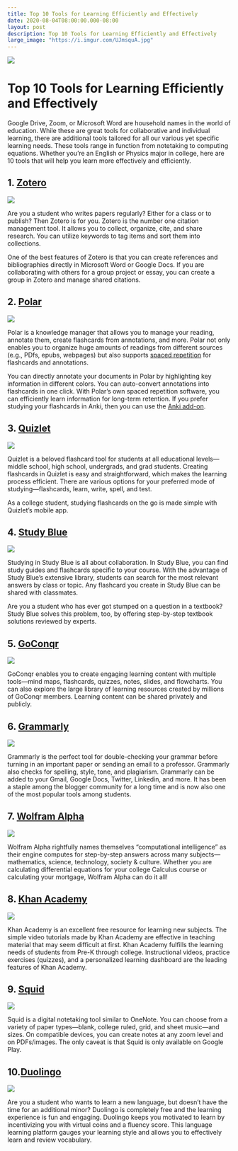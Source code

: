 ```yaml
---
title: Top 10 Tools for Learning Efficiently and Effectively
date: 2020-08-04T08:00:00.000-08:00
layout: post
description: Top 10 Tools for Learning Efficiently and Effectively
large_image: "https://i.imgur.com/UJmsquA.jpg"
---
```


<img class="img-fluid" src="https://i.imgur.com/UJmsquA.jpg">

# Top 10 Tools for Learning Efficiently and Effectively 

Google Drive, Zoom, or Microsoft Word are household names in the world of education. While these are great tools for collaborative and individual learning, there are additional tools tailored for all our various yet specific learning needs. These tools range in function from notetaking to computing equations. Whether you’re an English or Physics major in college, here are 10 tools that will help you learn more effectively and efficiently. 

## 1. <a href="https://www.zotero.org/">Zotero</a>

<img class="img-fluid" src="https://i.imgur.com/Sg923Ey.png">

Are you a student who writes papers regularly? Either for a class or to publish? Then Zotero is for you. Zotero is the number one citation management tool. It allows you to collect, organize, cite, and share research. You can utilize keywords to tag items and sort them into collections. 

One of the best features of Zotero is that you can create references and bibliographies directly in Microsoft Word or Google Docs. If you are collaborating with others for a group project or essay, you can create a group in Zotero and manage shared citations. 

## 2. <a href="https://getpolarized.io/">Polar</a>

<img class="img-fluid" src="https://i.imgur.com/dqdGSOt.png">

Polar is a knowledge manager that allows you to manage your reading, annotate them, create flashcards from annotations, and more. Polar not only enables you to organize huge amounts of readings from different sources (e.g., PDfs, epubs, webpages) but also supports <a href="https://getpolarized.io/docs/spaced-repetition.html">spaced repetition</a> for flashcards and annotations. 

You can directly annotate your documents in Polar by highlighting key information in different colors. You can auto-convert annotations into flashcards in one click. With Polar’s own spaced repetition software, you can efficiently learn information for long-term retention. If you prefer studying your flashcards in Anki, then you can use the  <a href="https://getpolarized.io/docs/anki-sync-for-spaced-repetition.html">Anki add-on</a>. 

## 3. <a href="https://quizlet.com/">Quizlet</a>

<img class="img-fluid" src="https://i.imgur.com/w7tKVGn.pngg">

Quizlet is a beloved flashcard tool for students at all educational levels—middle school, high school, undergrads, and grad students. Creating flashcards in Quizlet is easy and straightforward, which makes the learning process efficient. There are various options for your preferred mode of studying—flashcards, learn, write, spell, and test. 

As a college student, studying flashcards on the go is made simple with Quizlet’s mobile app. 

## 4. <a href="https://www.studyblue.com/">Study Blue</a>

<img class="img-fluid" src="https://i.imgur.com/7nWsTKt.png">

Studying in Study Blue is all about collaboration. In Study Blue, you can find study guides and flashcards specific to your course. With the advantage of Study Blue’s extensive library, students can search for the most relevant answers by class or topic. Any flashcard you create in Study Blue can be shared with classmates. 

Are you a student who has ever got stumped on a question in a textbook? Study Blue solves this problem, too, by offering step-by-step textbook solutions reviewed by experts. 

## 5. <a href="https://www.goconqr.com/en/features/f">GoConqr</a>

<img class="img-fluid" src="https://i.imgur.com/tXSoMec.png">

GoConqr enables you to create engaging learning content with multiple tools—mind maps, flashcards, quizzes, notes, slides, and flowcharts. You can also explore the large library of learning resources created by millions of GoConqr members. Learning content can be shared privately and publicly. 

## 6. <a href="https://www.grammarly.com/">Grammarly</a> 

<img class="img-fluid" src="https://i.imgur.com/TvFQ7OP.png">

Grammarly is the perfect tool for double-checking your grammar before turning in an important paper or sending an email to a professor. Grammarly also checks for spelling, style, tone, and plagiarism. Grammarly can be added to your Gmail, Google Docs, Twitter, Linkedin, and more.  It has been a staple among the blogger community for a long time and is now also one of the most popular tools among students.

## 7. <a href="https://www.wolframalpha.com/">Wolfram Alpha</a>

<img class="img-fluid" src="https://i.imgur.com/dvqCghl.png">

Wolfram Alpha rightfully names themselves “computational intelligence” as their engine computes for step-by-step answers across many subjects—mathematics, science, technology, society & culture. Whether you are calculating differential equations for your college Calculus course or calculating your mortgage, Wolfram Alpha can do it all! 

## 8. <a href="https://www.khanacademy.org/">Khan Academy</a> 

<img class="img-fluid" src="https://i.imgur.com/fRAZAhn.jpg">

Khan Academy is an excellent free resource for learning new subjects. The simple video tutorials made by Khan Academy are effective in teaching material that may seem difficult at first. Khan Academy fulfills the learning needs of students from Pre-K through college. 
Instructional videos, practice exercises (quizzes), and a personalized learning dashboard are the leading features of Khan Academy. 

## 9. <a href="https://www.squidnotes.com/">Squid</a>

<img class="img-fluid" src="https://i.imgur.com/rxVIr0w.png">

Squid is a  digital notetaking tool similar to OneNote. You can choose from a variety of paper types—blank, college ruled, grid, and sheet music—and sizes. On compatible devices, you can create notes at any zoom level and on PDFs/images. The only caveat is that Squid is only available on Google Play. 

## 10.<a href="https://www.duolingo.com/f">Duolingo</a> 

<img class="img-fluid" src="https://i.imgur.com/CpCsPXi.png">

Are you a student who wants to learn a new language, but doesn’t have the time for an additional minor? Duolingo is completely free and the learning experience is fun and engaging. Duolingo keeps you motivated to learn by incentivizing you with virtual coins and a fluency score. This language learning platform gauges your learning style and allows you to effectively learn and review vocabulary. 

